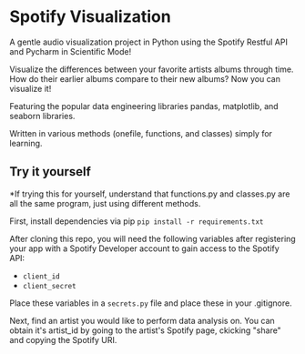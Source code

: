 # Spotify Visualization
A gentle audio visualization project in Python using the Spotify Restful API and Pycharm in Scientific Mode!

Visualize the differences between your favorite artists albums through time. How do their earlier albums compare to their new albums? Now you can visualize it!

Featuring the popular data engineering libraries pandas, matplotlib, and seaborn libraries.

Written in various methods (onefile, functions, and classes) simply for learning. 

## Try it yourself
*If trying this for yourself, understand that functions.py and classes.py are all the same program, just using different methods. 

First, install dependencies via pip `pip install -r requirements.txt`

After cloning this repo, you will need the following variables after registering your app with a Spotify Developer account to gain access to the Spotify API:
- `client_id`
- `client_secret`

Place these variables in a `secrets.py` file and place these in your .gitignore.

Next, find an artist you would like to perform data analysis on. You can obtain it's artist_id by going to the artist's Spotify page, ckicking "share" and copying the Spotify URI.



